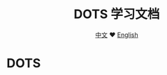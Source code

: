 <h1 align="center">
    DOTS 学习文档
</h1>

<p align="center">
    <a href="./README-cn.md">中文</a>
    ❤
    <a href="./README-en.md">English</a>
</p>

# DOTS
 
